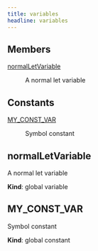 ```yaml
---
title: variables
headline: variables
---
```


## Members

<dl>
<dt><a href="#normalLetVariable">normalLetVariable</a></dt>
<dd><p>A normal let variable</p>
</dd>
</dl>

## Constants

<dl>
<dt><a href="#MY_CONST_VAR">MY_CONST_VAR</a></dt>
<dd><p>Symbol constant</p>
</dd>
</dl>

<a name="normalLetVariable"></a>

## normalLetVariable
A normal let variable

**Kind**: global variable  
<a name="MY_CONST_VAR"></a>

## MY\_CONST\_VAR
Symbol constant

**Kind**: global constant  
